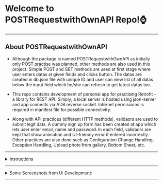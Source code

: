 # Welcome to POSTRequestwithOwnAPI Repo!⌚️

---

## <summary>About POSTRequestwithOwnAPI</summary>

- Although the package is named POSTRequestwithOwnAPI as initially only POST practise was planned, other methods are also used in this project. Simple POST and GET methods are used at first stage where user enters datas at given fields and clicks button. The datas are created in db.json file with unique ID and user can view list of all datas below the input field which he/she can refresh to get latest datas too.

- This repo contains development of personal app for practising Retrofit - a library for REST API. Simply, a local server is hosted using json-server and app connects via ADB reverse socket. Internet permissions is required in manifest file for possible connectivity.

- Along with API practices (different HTTP methods), validaors are used to submit legit data. A dummy sign up form has been created at app which lets user enter email, name and password. In each field, validaors are kept that show animation and UI-friendly error if entered incorrectly. Other practices are also done such as Configuration Change Handling, Exception Handling, Upload photo from gallery, Bottom Sheet, etc.


---
<details>
<summary> Instructions </summary>

Before running the app, make sure you have required packages installed and do follwing:

### - Setup json server using
```
json-server --watch db.json
```

 This hosts a server in localhost probably with port 3000 by default. The file db.json contains json data so run the command in the directory where db.json exists. <br>
 If there is no db.json file, an empty db.json file will be initialized.
 
### - Setup ADB Reverse socket using
```
adb reverse tcp:3000 tcp:3000
```
 
 This setups a reverse port forwarding of traffic from port 3000. Remember, enter the port that the json server is used on!
 It is important step for the app to connect to local server hosted in machine. 

</details>

---
   
   
   
<details>

<summary> Some Screenshots from UI Development: </summary>
 
<p align="center">
    <img alt="Profile Picture" width="250px" src="./img/ProfilePicture.jpeg" />
    <img alt="Name Validator" width="250px" src="./img/NameValidator-MissingName.jpeg" />
</p>

<p align="center">
    <img alt="Email Validator" width="250px" src="./img/EmailValidator-InvalidEmail.jpeg" />
    <img alt="Email Validator" width="250px" src="./img/EmailValidator-MissingEmail.jpeg" />
</p>

<p align="center">
    <img alt="Password Validator" width="250px" src="./img/PasswordValidatorwithBottomSheet.jpeg" />
    <img alt="Password Validator" width="250px" src="./img/PasswordValidator.jpeg" />
    
</p>

<p align="center">
    <img alt="User List" width="250px" src="./img/UsersList.jpeg" />
    <img alt="User List" width="250px" src="./img/UsersList1.jpeg" />
</p>
   
</details>


---

